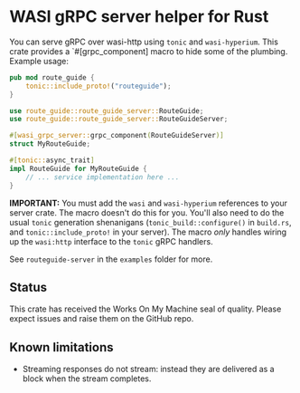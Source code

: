 # WASI gRPC server helper for Rust

You can serve gRPC over wasi-http using `tonic` and `wasi-hyperium`. This crate provides a `#[grpc_component] macro to hide some of the plumbing.  Example usage:

```rust
pub mod route_guide {
    tonic::include_proto!("routeguide");
}

use route_guide::route_guide_server::RouteGuide;
use route_guide::route_guide_server::RouteGuideServer;

#[wasi_grpc_server::grpc_component(RouteGuideServer)]
struct MyRouteGuide;

#[tonic::async_trait]
impl RouteGuide for MyRouteGuide {
    // ... service implementation here ...
}
```

**IMPORTANT:** You must add the `wasi` and `wasi-hyperium` references to your server crate. The macro doesn't do this for you. You'll also need to do the usual `tonic` generation shenanigans (`tonic_build::configure()` in `build.rs`, and `tonic::include_proto!` in your server). The macro _only_ handles wiring up the `wasi:http` interface to the `tonic` gRPC handlers.

See `routeguide-server` in the `examples` folder for more.

## Status

This crate has received the Works On My Machine seal of quality.  Please expect issues and raise them on the GitHub repo.

## Known limitations

* Streaming responses do not stream: instead they are delivered as a block when the stream completes.
